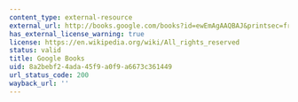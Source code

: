 ```yaml
---
content_type: external-resource
external_url: http://books.google.com/books?id=ewEmAgAAQBAJ&printsec=frontcover
has_external_license_warning: true
license: https://en.wikipedia.org/wiki/All_rights_reserved
status: valid
title: Google Books
uid: 8a2bebf2-4ada-45f9-a0f9-a6673c361449
url_status_code: 200
wayback_url: ''
---
```

